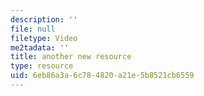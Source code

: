 ```yaml
---
description: ''
file: null
filetype: Video
me2tadata: ''
title: another new resource
type: resource
uid: 6eb86a3a-6c78-4820-a21e-5b8521cb6559
---
```


